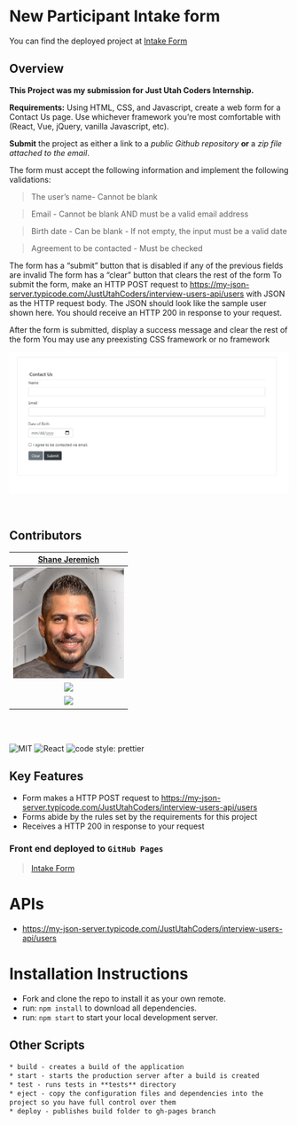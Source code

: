 # New Participant Intake form

You can find the deployed project at [Intake Form](https://shanejeremich.github.io/intakeform/)

## Overview

**This Project was my submission for Just Utah Coders Internship.**

**Requirements:**
Using HTML, CSS, and Javascript, create a web form for a Contact Us page. Use whichever framework you’re most comfortable with (React, Vue, jQuery, vanilla Javascript, etc).

**Submit** the project as either a link to a _public Github repository_ **or** a _zip file attached to the email_.

The form must accept the following information and implement the following validations:

> The user’s name- Cannot be blank

> Email - Cannot be blank AND must be a valid email address

> Birth date - Can be blank - If not empty, the input must be a valid date

> Agreement to be contacted - Must be checked

The form has a “submit” button that is disabled if any of the previous fields are invalid
The form has a “clear” button that clears the rest of the form
To submit the form, make an HTTP POST request to https://my-json-server.typicode.com/JustUtahCoders/interview-users-api/users with JSON as the HTTP request body. The JSON should look like the sample user shown here. You should receive an HTTP 200 in response to your request.

After the form is submitted, display a success message and clear the rest of the form
You may use any preexisting CSS framework or no framework

![Intake Form](/public/images/finaldraft.jpg)

<br>

## Contributors

|                                        [Shane Jeremich](https://github.com/sjeremich23)                                        |
| :----------------------------------------------------------------------------------------------------------------------------: |
|                     [<img src="public/images/shane.png" width = "200" />](https://github.com/sjeremich23)                      |
|                    [<img src="https://github.com/favicon.ico" width="15"> ](https://github.com/sjeremich23)                    |
| [ <img src="https://static.licdn.com/sc/h/al2o9zrvru7aqj8e1x2rzsrca" width="15"> ](https://www.linkedin.com/in/shanejeremich/) |

<br>
<br>

![MIT](https://img.shields.io/packagist/l/doctrine/orm.svg)
![React](https://img.shields.io/badge/react-v17.0.2-blue.svg)
![code style: prettier](https://img.shields.io/badge/code_style-prettier-ff69b4.svg?style=flat-square)

## Key Features

- Form makes a HTTP POST request to https://my-json-server.typicode.com/JustUtahCoders/interview-users-api/users
- Forms abide by the rules set by the requirements for this project
- Receives a HTTP 200 in response to your request

### Front end deployed to `GitHub Pages`

> [Intake Form](https://sjeremich23.github.io/intakeform/)

# APIs

- https://my-json-server.typicode.com/JustUtahCoders/interview-users-api/users

# Installation Instructions

- Fork and clone the repo to install it as your own remote.
- run: `npm install` to download all dependencies.
- run: `npm start` to start your local development server.

## Other Scripts

    * build - creates a build of the application
    * start - starts the production server after a build is created
    * test - runs tests in **tests** directory
    * eject - copy the configuration files and dependencies into the project so you have full control over them
    * deploy - publishes build folder to gh-pages branch
